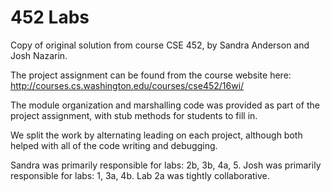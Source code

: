 # 452 Labs

Copy of original solution from course CSE 452, by Sandra Anderson and Josh Nazarin.

The project assignment can be found from the course website here: http://courses.cs.washington.edu/courses/cse452/16wi/

The module organization and marshalling code was provided as part of the project assignment, with stub methods for students to fill in.

We split the work by alternating leading on each project, although both helped with all of the code writing and debugging. 

Sandra was primarily responsible for labs: 2b, 3b, 4a, 5.
Josh was primarily responsible for labs: 1, 3a, 4b.
Lab 2a was tightly collaborative. 

